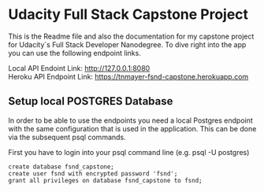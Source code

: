 # Udacity Full Stack Capstone Project

This is the Readme file and also the documentation for my capstone project for Udacity´s Full Stack Developer Nanodegree. To dive right into the app you can use the following endpoint links.

Local API Endoint Link: http://127.0.0.1:8080<br>
Heroku API Endpoint Link: https://tnmayer-fsnd-capstone.herokuapp.com

## Setup local POSTGRES Database

In order to be able to use the endpoints you need a local Postgres endpoint with the same configuration that is used in the application. This can be done via the subsequent psql commands.

First you have to login into your psql command line (e.g. psql -U postgres)

```
create database fsnd_capstone;
create user fsnd with encrypted password 'fsnd';
grant all privileges on database fsnd_capstone to fsnd;
```